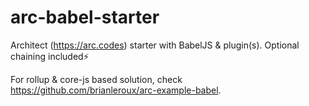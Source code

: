 # arc-babel-starter
Architect (https://arc.codes) starter with BabelJS &amp; plugin(s). Optional chaining included⚡️

For rollup & core-js based solution, check https://github.com/brianleroux/arc-example-babel.
